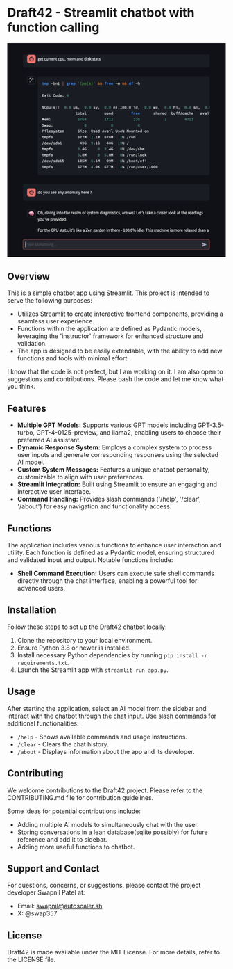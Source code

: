 # Draft42 - Streamlit chatbot with function calling

![Draft42](junk/draft42.png)

## Overview

This is a simple chatbot app using Streamlit. 
This project is intended to serve the following purposes:
- Utilizes Streamlit to create interactive frontend components, providing a seamless user experience.
- Functions within the application are defined as Pydantic models, leveraging the 'instructor' framework for enhanced structure and validation.
- The app is designed to be easily extendable, with the ability to add new functions and tools with minimal effort.

I know that the code is not perfect, but I am working on it. I am also open to suggestions and contributions. Please bash the code and let me know what you think.

## Features

- **Multiple GPT Models:** Supports various GPT models including GPT-3.5-turbo, GPT-4-0125-preview, and llama2, enabling users to choose their preferred AI assistant.
- **Dynamic Response System:** Employs a complex system to process user inputs and generate corresponding responses using the selected AI model.
- **Custom System Messages:** Features a unique chatbot personality, customizable to align with user preferences.
- **Streamlit Integration:** Built using Streamlit to ensure an engaging and interactive user interface.
- **Command Handling:** Provides slash commands ('/help', '/clear', '/about') for easy navigation and functionality access.


## Functions

The application includes various functions to enhance user interaction and utility. Each function is defined as a Pydantic model, ensuring structured and validated input and output. Notable functions include:

- **Shell Command Execution:** Users can execute safe shell commands directly through the chat interface, enabling a powerful tool for advanced users.

## Installation

Follow these steps to set up the Draft42 chatbot locally:

1. Clone the repository to your local environment.
2. Ensure Python 3.8 or newer is installed.
3. Install necessary Python dependencies by running `pip install -r requirements.txt`.
4. Launch the Streamlit app with `streamlit run app.py`.

## Usage

After starting the application, select an AI model from the sidebar and interact with the chatbot through the chat input. Use slash commands for additional functionalities:

- `/help` - Shows available commands and usage instructions.
- `/clear` - Clears the chat history.
- `/about` - Displays information about the app and its developer.

## Contributing

We welcome contributions to the Draft42 project. Please refer to the CONTRIBUTING.md file for contribution guidelines.

Some ideas for potential contributions include:
- Adding multiple AI models to simultaneously chat with the user.
- Storing conversations in a lean database(sqlite possibly) for future reference and add it to sidebar.
- Adding more useful functions to chatbot.

## Support and Contact

For questions, concerns, or suggestions, please contact the project developer Swapnil Patel at:
- Email: swapnil@autoscaler.sh
- X: @swap357

## License

Draft42 is made available under the MIT License. For more details, refer to the LICENSE file.
